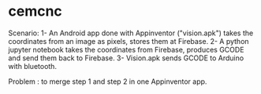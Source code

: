 # cemcnc
Scenario:
1- An Android app done with Appinventor ("vision.apk") takes the coordinates from an image as pixels, stores them at Firebase.
2- A python jupyter notebook takes the coordinates from Firebase, produces GCODE and send them back to Firebase. 
3- Vision.apk sends GCODE to Arduino with bluetooth. 

Problem : to merge step 1 and step 2 in one Appinventor app.
